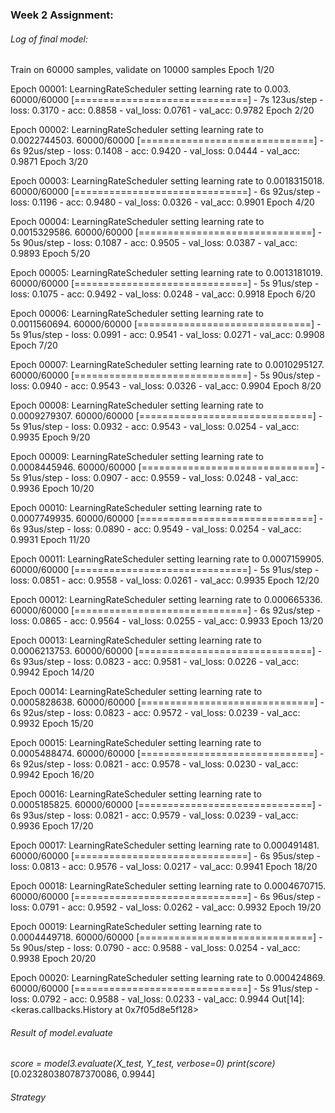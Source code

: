 ### Week 2 Assignment:

###### Log of final model:

Train on 60000 samples, validate on 10000 samples
Epoch 1/20

Epoch 00001: LearningRateScheduler setting learning rate to 0.003.
60000/60000 [==============================] - 7s 123us/step - loss: 0.3170 - acc: 0.8858 - val_loss: 0.0761 - val_acc: 0.9782
Epoch 2/20

Epoch 00002: LearningRateScheduler setting learning rate to 0.0022744503.
60000/60000 [==============================] - 6s 92us/step - loss: 0.1408 - acc: 0.9420 - val_loss: 0.0444 - val_acc: 0.9871
Epoch 3/20

Epoch 00003: LearningRateScheduler setting learning rate to 0.0018315018.
60000/60000 [==============================] - 6s 92us/step - loss: 0.1196 - acc: 0.9480 - val_loss: 0.0326 - val_acc: 0.9901
Epoch 4/20

Epoch 00004: LearningRateScheduler setting learning rate to 0.0015329586.
60000/60000 [==============================] - 5s 90us/step - loss: 0.1087 - acc: 0.9505 - val_loss: 0.0387 - val_acc: 0.9893
Epoch 5/20

Epoch 00005: LearningRateScheduler setting learning rate to 0.0013181019.
60000/60000 [==============================] - 5s 91us/step - loss: 0.1075 - acc: 0.9492 - val_loss: 0.0248 - val_acc: 0.9918
Epoch 6/20

Epoch 00006: LearningRateScheduler setting learning rate to 0.0011560694.
60000/60000 [==============================] - 5s 91us/step - loss: 0.0991 - acc: 0.9541 - val_loss: 0.0271 - val_acc: 0.9908
Epoch 7/20

Epoch 00007: LearningRateScheduler setting learning rate to 0.0010295127.
60000/60000 [==============================] - 5s 90us/step - loss: 0.0940 - acc: 0.9543 - val_loss: 0.0326 - val_acc: 0.9904
Epoch 8/20

Epoch 00008: LearningRateScheduler setting learning rate to 0.0009279307.
60000/60000 [==============================] - 5s 91us/step - loss: 0.0932 - acc: 0.9543 - val_loss: 0.0254 - val_acc: 0.9935
Epoch 9/20

Epoch 00009: LearningRateScheduler setting learning rate to 0.0008445946.
60000/60000 [==============================] - 5s 91us/step - loss: 0.0907 - acc: 0.9559 - val_loss: 0.0248 - val_acc: 0.9936
Epoch 10/20

Epoch 00010: LearningRateScheduler setting learning rate to 0.0007749935.
60000/60000 [==============================] - 6s 93us/step - loss: 0.0890 - acc: 0.9549 - val_loss: 0.0254 - val_acc: 0.9931
Epoch 11/20

Epoch 00011: LearningRateScheduler setting learning rate to 0.0007159905.
60000/60000 [==============================] - 5s 91us/step - loss: 0.0851 - acc: 0.9558 - val_loss: 0.0261 - val_acc: 0.9935
Epoch 12/20

Epoch 00012: LearningRateScheduler setting learning rate to 0.000665336.
60000/60000 [==============================] - 6s 92us/step - loss: 0.0865 - acc: 0.9564 - val_loss: 0.0255 - val_acc: 0.9933
Epoch 13/20

Epoch 00013: LearningRateScheduler setting learning rate to 0.0006213753.
60000/60000 [==============================] - 6s 93us/step - loss: 0.0823 - acc: 0.9581 - val_loss: 0.0226 - val_acc: 0.9942
Epoch 14/20

Epoch 00014: LearningRateScheduler setting learning rate to 0.0005828638.
60000/60000 [==============================] - 6s 92us/step - loss: 0.0823 - acc: 0.9572 - val_loss: 0.0239 - val_acc: 0.9932
Epoch 15/20

Epoch 00015: LearningRateScheduler setting learning rate to 0.0005488474.
60000/60000 [==============================] - 6s 92us/step - loss: 0.0821 - acc: 0.9578 - val_loss: 0.0230 - val_acc: 0.9942
Epoch 16/20

Epoch 00016: LearningRateScheduler setting learning rate to 0.0005185825.
60000/60000 [==============================] - 6s 93us/step - loss: 0.0821 - acc: 0.9579 - val_loss: 0.0239 - val_acc: 0.9936
Epoch 17/20

Epoch 00017: LearningRateScheduler setting learning rate to 0.000491481.
60000/60000 [==============================] - 6s 95us/step - loss: 0.0813 - acc: 0.9576 - val_loss: 0.0217 - val_acc: 0.9941
Epoch 18/20

Epoch 00018: LearningRateScheduler setting learning rate to 0.0004670715.
60000/60000 [==============================] - 6s 96us/step - loss: 0.0791 - acc: 0.9592 - val_loss: 0.0262 - val_acc: 0.9932
Epoch 19/20

Epoch 00019: LearningRateScheduler setting learning rate to 0.0004449718.
60000/60000 [==============================] - 5s 90us/step - loss: 0.0790 - acc: 0.9588 - val_loss: 0.0254 - val_acc: 0.9938
Epoch 20/20

Epoch 00020: LearningRateScheduler setting learning rate to 0.000424869.
60000/60000 [==============================] - 5s 91us/step - loss: 0.0792 - acc: 0.9588 - val_loss: 0.0233 - val_acc: 0.9944
Out[14]:
<keras.callbacks.History at 0x7f05d8e5f128>


###### Result of model.evaluate

*score = model3.evaluate(X_test, Y_test, verbose=0)
print(score)*
[0.023280380787370086, 0.9944]


###### Strategy


